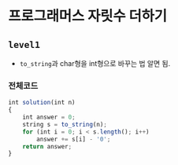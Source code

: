 # 프로그래머스 자릿수 더하기
`level1`
---
- `to_string`과 char형을 int형으로 바꾸는 법 알면 됨.

### 전체코드
```jsx
int solution(int n)
{
	int answer = 0;
	string s = to_string(n);
	for (int i = 0; i < s.length(); i++)
		answer += s[i] - '0';
	return answer;
}
```
